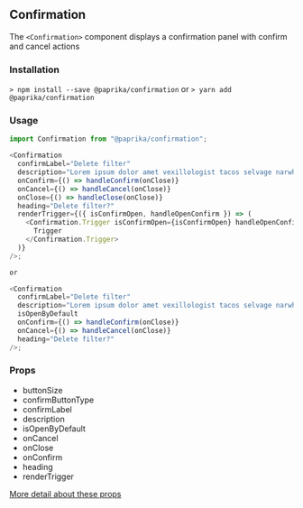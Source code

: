 ## Confirmation

The `<Confirmation>` component displays a confirmation panel with confirm and cancel actions

### Installation

`> npm install --save @paprika/confirmation`
or
`> yarn add @paprika/confirmation`

### Usage

```js
import Confirmation from "@paprika/confirmation";

<Confirmation
  confirmLabel="Delete filter"
  description="Lorem ipsum dolor amet vexillologist tacos selvage narwhal butcher twee ethical hot chicken"
  onConfirm={() => handleConfirm(onClose)}
  onCancel={() => handleCancel(onClose)}
  onClose={() => handleClose(onClose)}
  heading="Delete filter?"
  renderTrigger={({ isConfirmOpen, handleOpenConfirm }) => (
    <Confirmation.Trigger isConfirmOpen={isConfirmOpen} handleOpenConfirm={handleOpenConfirm}>
      Trigger
    </Confirmation.Trigger>
  )}
/>;

or

<Confirmation
  confirmLabel="Delete filter"
  description="Lorem ipsum dolor amet vexillologist tacos selvage narwhal butcher twee ethical hot chicken"
  isOpenByDefault
  onConfirm={() => handleConfirm(onClose)}
  onCancel={() => handleCancel(onClose)}
  heading="Delete filter?"
/>;
```

### Props

- buttonSize
- confirmButtonType
- confirmLabel
- description
- isOpenByDefault
- onCancel
- onClose
- onConfirm
- heading
- renderTrigger

[More detail about these props](https://github.com/acl-services/paprika/blob/master/packages/Confirmation/src/Confirmation.js)
